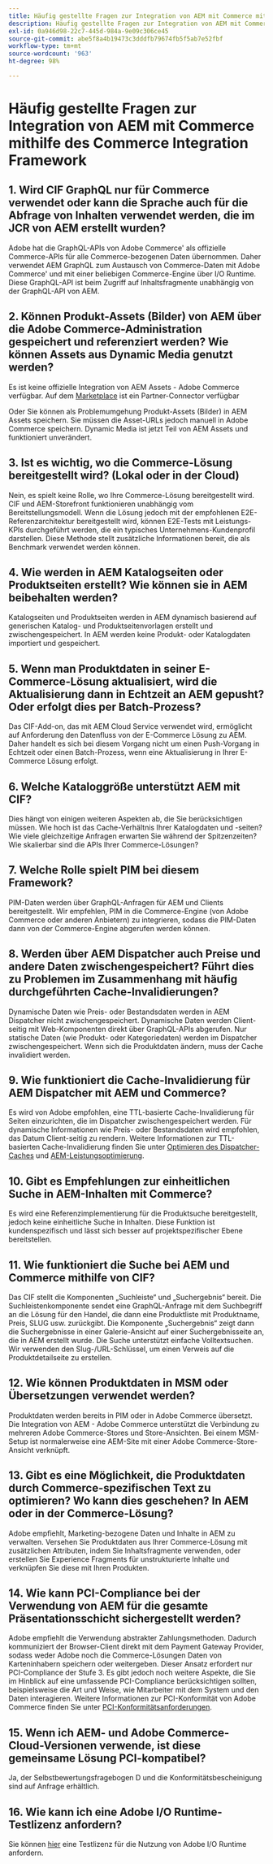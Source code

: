 ```yaml
---
title: Häufig gestellte Fragen zur Integration von AEM mit Commerce mithilfe des Commerce Integration Framework
description: Häufig gestellte Fragen zur Integration von AEM mit Commerce mithilfe des Commerce Integration Framework
exl-id: 0a946d98-22c7-445d-984a-9e09c306ce45
source-git-commit: abe5f8a4b19473c3dddfb79674fb5f5ab7e52fbf
workflow-type: tm+mt
source-wordcount: '963'
ht-degree: 98%

---
```


# Häufig gestellte Fragen zur Integration von AEM mit Commerce mithilfe des Commerce Integration Framework

## 1. Wird CIF GraphQL nur für Commerce verwendet oder kann die Sprache auch für die Abfrage von Inhalten verwendet werden, die im JCR von AEM erstellt wurden?

Adobe hat die GraphQL-APIs von Adobe Commerce&#39; als offizielle Commerce-APIs für alle Commerce-bezogenen Daten übernommen. Daher verwendet AEM GraphQL zum Austausch von Commerce-Daten mit Adobe Commerce&#39; und mit einer beliebigen Commerce-Engine über I/O Runtime. Diese GraphQL-API ist beim Zugriff auf Inhaltsfragmente unabhängig von der GraphQL-API von AEM.

## 2. Können Produkt-Assets (Bilder) von AEM über die Adobe Commerce-Administration gespeichert und referenziert werden? Wie können Assets aus Dynamic Media genutzt werden?

Es ist keine offizielle Integration von AEM Assets - Adobe Commerce verfügbar. Auf dem [Marketplace](https://marketplace.magento.com) ist ein Partner-Connector verfügbar <!-- THIS IS THE OLD URL THAT WAS USED. IT WAS 404 (https://marketplace.magento.com/bounteous-dam.html) -->

Oder Sie können als Problemumgehung Produkt-Assets (Bilder) in AEM Assets speichern. Sie müssen die Asset-URLs jedoch manuell in Adobe Commerce speichern. Dynamic Media ist jetzt Teil von AEM Assets und funktioniert unverändert.

## 3. Ist es wichtig, wo die Commerce-Lösung bereitgestellt wird? (Lokal oder in der Cloud)

Nein, es spielt keine Rolle, wo Ihre Commerce-Lösung bereitgestellt wird. CIF und AEM-Storefront funktionieren unabhängig vom Bereitstellungsmodell. Wenn die Lösung jedoch mit der empfohlenen E2E-Referenzarchitektur bereitgestellt wird, können E2E-Tests mit Leistungs-KPIs durchgeführt werden, die ein typisches Unternehmens-Kundenprofil darstellen. Diese Methode stellt zusätzliche Informationen bereit, die als Benchmark verwendet werden können.

## 4. Wie werden in AEM Katalogseiten oder Produktseiten erstellt? Wie können sie in AEM beibehalten werden?

Katalogseiten und Produktseiten werden in AEM dynamisch basierend auf generischen Katalog- und Produktseitenvorlagen erstellt und zwischengespeichert. In AEM werden keine Produkt- oder Katalogdaten importiert und gespeichert.

## 5. Wenn man Produktdaten in seiner E-Commerce-Lösung aktualisiert, wird die Aktualisierung dann in Echtzeit an AEM gepusht? Oder erfolgt dies per Batch-Prozess?

Das CIF-Add-on, das mit AEM Cloud Service verwendet wird, ermöglicht auf Anforderung den Datenfluss von der E-Commerce Lösung zu AEM. Daher handelt es sich bei diesem Vorgang nicht um einen Push-Vorgang in Echtzeit oder einen Batch-Prozess, wenn eine Aktualisierung in Ihrer E-Commerce Lösung erfolgt.

## 6. Welche Kataloggröße unterstützt AEM mit CIF?

Dies hängt von einigen weiteren Aspekten ab, die Sie berücksichtigen müssen. Wie hoch ist das Cache-Verhältnis Ihrer Katalogdaten und -seiten? Wie viele gleichzeitige Anfragen erwarten Sie während der Spitzenzeiten? Wie skalierbar sind die APIs Ihrer Commerce-Lösungen?

## 7. Welche Rolle spielt PIM bei diesem Framework?

PIM-Daten werden über GraphQL-Anfragen für AEM und Clients bereitgestellt. Wir empfehlen, PIM in die Commerce-Engine (von Adobe Commerce oder anderen Anbietern) zu integrieren, sodass die PIM-Daten dann von der Commerce-Engine abgerufen werden können.

## 8. Werden über AEM Dispatcher auch Preise und andere Daten zwischengespeichert? Führt dies zu Problemen im Zusammenhang mit häufig durchgeführten Cache-Invalidierungen?

Dynamische Daten wie Preis- oder Bestandsdaten werden in AEM Dispatcher nicht zwischengespeichert. Dynamische Daten werden Client-seitig mit Web-Komponenten direkt über GraphQL-APIs abgerufen. Nur statische Daten (wie Produkt- oder Kategoriedaten) werden im Dispatcher zwischengespeichert. Wenn sich die Produktdaten ändern, muss der Cache invalidiert werden.

## 9. Wie funktioniert die Cache-Invalidierung für AEM Dispatcher mit AEM und Commerce?

Es wird von Adobe empfohlen, eine TTL-basierte Cache-Invalidierung für Seiten einzurichten, die im Dispatcher zwischengespeichert werden. Für dynamische Informationen wie Preis- oder Bestandsdaten wird empfohlen, das Datum Client-seitig zu rendern. Weitere Informationen zur TTL-basierten Cache-Invalidierung finden Sie unter [Optimieren des Dispatcher-Caches](https://experienceleague.adobe.com/docs/experience-cloud-kcs/kbarticles/KA-17458.html?lang=de) und [AEM-Leistungsoptimierung](https://experienceleague.adobe.com/docs/commerce-operations/deliver-commerce-at-scale/performance.html?lang=de).

## 10. Gibt es Empfehlungen zur einheitlichen Suche in AEM-Inhalten mit Commerce?

Es wird eine Referenzimplementierung für die Produktsuche bereitgestellt, jedoch keine einheitliche Suche in Inhalten. Diese Funktion ist kundenspezifisch und lässt sich besser auf projektspezifischer Ebene bereitstellen.

## 11. Wie funktioniert die Suche bei AEM und Commerce mithilfe von CIF?

Das CIF stellt die Komponenten „Suchleiste“ und „Suchergebnis“ bereit. Die Suchleistenkomponente sendet eine GraphQL-Anfrage mit dem Suchbegriff an die Lösung für den Handel, die dann eine Produktliste mit Produktname, Preis, SLUG usw. zurückgibt. Die Komponente „Suchergebnis“ zeigt dann die Suchergebnisse in einer Galerie-Ansicht auf einer Suchergebnisseite an, die in AEM erstellt wurde. Die Suche unterstützt einfache Volltextsuchen. Wir verwenden den Slug-/URL-Schlüssel, um einen Verweis auf die Produktdetailseite zu erstellen.

## 12. Wie können Produktdaten in MSM oder Übersetzungen verwendet werden?

Produktdaten werden bereits in PIM oder in Adobe Commerce übersetzt. Die Integration von AEM - Adobe Commerce unterstützt die Verbindung zu mehreren Adobe Commerce-Stores und Store-Ansichten. Bei einem MSM-Setup ist normalerweise eine AEM-Site mit einer Adobe Commerce-Store-Ansicht verknüpft.

## 13. Gibt es eine Möglichkeit, die Produktdaten durch Commerce-spezifischen Text zu optimieren? Wo kann dies geschehen? In AEM oder in der Commerce-Lösung?

Adobe empfiehlt, Marketing-bezogene Daten und Inhalte in AEM zu verwalten. Versehen Sie Produktdaten aus Ihrer Commerce-Lösung mit zusätzlichen Attributen, indem Sie Inhaltsfragmente verwenden, oder erstellen Sie Experience Fragments für unstrukturierte Inhalte und verknüpfen Sie diese mit Ihren Produkten.

## 14. Wie kann PCI-Compliance bei der Verwendung von AEM für die gesamte Präsentationsschicht sichergestellt werden?

Adobe empfiehlt die Verwendung abstrakter Zahlungsmethoden. Dadurch kommuniziert der Browser-Client direkt mit dem Payment Gateway Provider, sodass weder Adobe noch die Commerce-Lösungen Daten von Karteninhabern speichern oder weitergeben. Dieser Ansatz erfordert nur PCI-Compliance der Stufe 3. Es gibt jedoch noch weitere Aspekte, die Sie im Hinblick auf eine umfassende PCI-Compliance berücksichtigen sollten, beispielsweise die Art und Weise, wie Mitarbeiter mit dem System und den Daten interagieren. Weitere Informationen zur PCI-Konformität von Adobe Commerce finden Sie unter [PCI-Konformitätsanforderungen](https://business.adobe.com/de/products/magento/pci-compliance.html).

## 15. Wenn ich AEM- und Adobe Commerce-Cloud-Versionen verwende, ist diese gemeinsame Lösung PCI-kompatibel?

Ja, der Selbstbewertungsfragebogen D und die Konformitätsbescheinigung sind auf Anfrage erhältlich.

## 16. Wie kann ich eine Adobe I/O Runtime-Testlizenz anfordern?

Sie können [hier](https://developer.adobe.com/app-builder/trial/) eine Testlizenz für die Nutzung von Adobe I/O Runtime anfordern.
